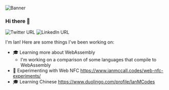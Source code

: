 ![Banner](https://www.ianmccall.codes/assets/images/banner.jpg)

### Hi there 👋

![Twitter URL](https://img.shields.io/twitter/url?style=social&url=http%3A%2F%2Ftwitter.com%2Fianmccallcodes)
![LinkedIn URL](https://img.shields.io/badge/LinkedIn--_.svg?style=social&logo=linkedin&url=https%3A%2F%2Fwww.linkedin.com%2Fin%2Fianmccallcodes%2F)

I'm Ian! Here are some things I've been working on:

* 🎓 Learning more about WebAssembly
  * I'm working on a comparison of some languages that compile to WebAssembly
* 🧪 Experimenting with Web NFC https://www.ianmccall.codes/web-nfc-experiments/
* 🎓 Learning Chinese https://www.duolingo.com/profile/IanMCodes

<!--
**ianmcodes/ianmcodes** is a ✨ _special_ ✨ repository because its `README.md` (this file) appears on your GitHub profile.

Here are some ideas to get you started:

- 🔭 I’m currently working on ...
- 🌱 I’m currently learning ...
- 👯 I’m looking to collaborate on ...
- 🤔 I’m looking for help with ...
- 💬 Ask me about ...
- 📫 How to reach me: ...
- 😄 Pronouns: ...
- ⚡ Fun fact: ...
-->
